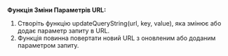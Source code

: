 **Функція Зміни Параметрів URL:**

1. Створіть функцію updateQueryString(url, key, value), яка змінює або додає параметр запиту в URL.
2. Функція повинна повертати новий URL з оновленим або доданим параметром запиту.